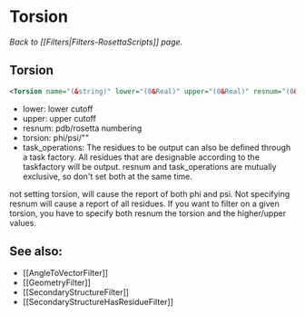 # Torsion
*Back to [[Filters|Filters-RosettaScripts]] page.*
## Torsion

```xml
<Torsion name="(&string)" lower="(0&Real)" upper="(0&Real)" resnum="(0&residue number)" torsion="('' &string)" task_operations="(&comma-delimited list of taskoperations)"/>
```

-   lower: lower cutoff
-   upper: upper cutoff
-   resnum: pdb/rosetta numbering
-   torsion: phi/psi/""
-   task\_operations: The residues to be output can also be defined through a task factory. All residues that are designable according to the taskfactory will be output. resnum and task\_operations are mutually exclusive, so don't set both at the same time.

not setting torsion, will cause the report of both phi and psi. Not specifying resnum will cause a report of all residues. If you want to filter on a given torsion, you have to specify both resnum the torsion and the higher/upper values.

## See also:

* [[AngleToVectorFilter]]
* [[GeometryFilter]]
* [[SecondaryStructureFilter]]
* [[SecondaryStructureHasResidueFilter]]

